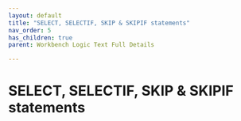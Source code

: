 ```yaml
---
layout: default
title: "SELECT, SELECTIF, SKIP & SKIPIF statements"
nav_order: 5
has_children: true
parent: Workbench Logic Text Full Details

---
```

# SELECT, SELECTIF, SKIP & SKIPIF statements
  
